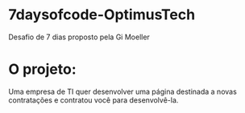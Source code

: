 # 7daysofcode-OptimusTech
Desafio de 7 dias proposto pela Gi Moeller
# O projeto:
Uma empresa de TI quer desenvolver uma página destinada a novas contratações e contratou você para desenvolvê-la.
